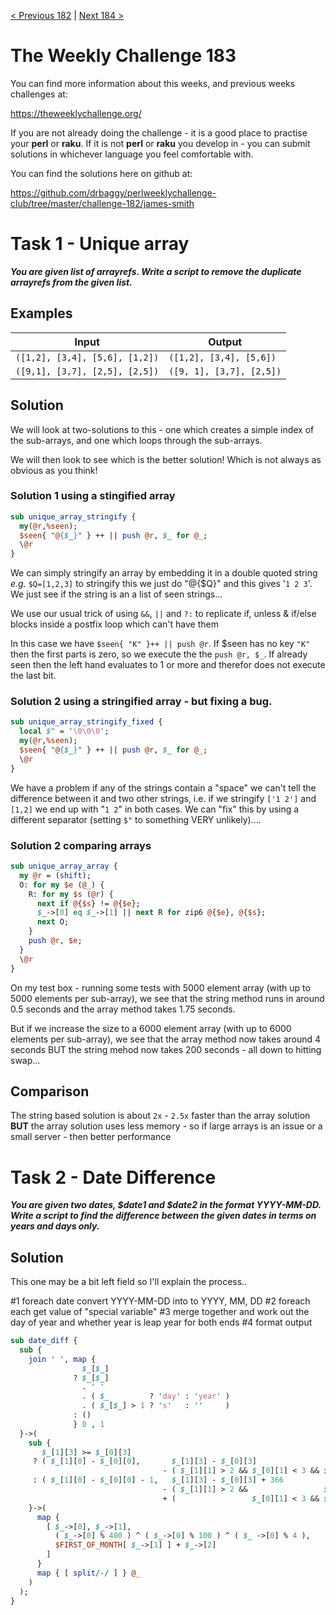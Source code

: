 [< Previous 182](https://github.com/drbaggy/perlweeklychallenge-club/tree/master/challenge-182/james-smith) |
[Next 184 >](https://github.com/drbaggy/perlweeklychallenge-club/tree/master/challenge-184/james-smith)

# The Weekly Challenge 183

You can find more information about this weeks, and previous weeks challenges at:

  https://theweeklychallenge.org/

If you are not already doing the challenge - it is a good place to practise your
**perl** or **raku**. If it is not **perl** or **raku** you develop in - you can
submit solutions in whichever language you feel comfortable with.

You can find the solutions here on github at:

https://github.com/drbaggy/perlweeklychallenge-club/tree/master/challenge-182/james-smith

# Task 1 - Unique array

***You are given list of arrayrefs. Write a script to remove the duplicate arrayrefs from the given list.***

## Examples

| Input                          | Output                   |
| ------------------------------ | ------------------------ |
| `([1,2], [3,4], [5,6], [1,2])` | `([1,2], [3,4], [5,6])`  |
| `([9,1], [3,7], [2,5], [2,5])` | `([9, 1], [3,7], [2,5])` |

## Solution

We will look at two-solutions to this - one which creates a simple index of the sub-arrays, and one which loops
through the sub-arrays.

We will then look to see which is the better solution! Which is not always as obvious as you think!

### Solution 1 using a stingified array

```perl
sub unique_array_stringify {
  my(@r,%seen);
  $seen{ "@{$_}" } ++ || push @r, $_ for @_;
  \@r 
}
```

We can simply stringify an array by embedding it in a double quoted string *e.g.* `$Q=[1,2,3]` to stringify this
we just do "@{$Q}" and this gives '`1 2 3`'. We just see if the string is an a list of seen strings...

We use our usual trick of using `&&`, `||` and `?:` to replicate if, unless & if/else blocks inside a postfix
loop which can't have them

In this case we have `$seen{ "K" }++ || push @r`. If $seen has no key `"K"` then the first parts is zero, so
we execute the the `push @r, $_`. If already seen then the left hand evaluates to 1 or more and therefor does
not execute the last bit.

### Solution 2 using a stringified array - but fixing a bug.

```perl
sub unique_array_stringify_fixed {
  local $" = '\0\0\0';
  my(@r,%seen);
  $seen{ "@{$_}" } ++ || push @r, $_ for @_;
  \@r
}
```

We have a problem if any of the strings contain a "space" we can't tell the difference between it and two other
strings, i.e. if we stringify `['1 2']` and `[1,2]` we end up with "`1 2`" in both cases. We can "fix" this
by using a different separator (setting `$"` to something VERY unlikely)....

### Solution 2 comparing arrays

```perl
sub unique_array_array {
  my @r = (shift);
  O: for my $e (@_) {
    R: for my $s (@r) {
      next if @{$s} != @{$e};
      $_->[0] eq $_->[1] || next R for zip6 @{$e}, @{$s};
      next O;
    }
    push @r, $e;
  }
  \@r
}
```

On my test box - running some tests with 5000 element array (with up to 5000 elements per sub-array), we see that
the string method runs in around 0.5 seconds and the array method takes 1.75 seconds.

But if we increase the size to a 6000 element array (with up to 6000 elements per sub-array), we see that the
array method now takes around 4 seconds BUT the string mehod now takes 200 seconds - all down to hitting swap...

## Comparison

The string based solution is about `2x` - `2.5x` faster than the array solution **BUT** the array solution uses
less memory - so if large arrays is an issue or a small server - then better performance

# Task 2 - Date Difference

***You are given two dates, $date1 and $date2 in the format YYYY-MM-DD. Write a script to find the difference between the given dates in terms on years and days only.***

## Solution

This one may be a bit left field so I'll explain the process..

  #1 foreach date convert YYYY-MM-DD into to YYYY, MM, DD
  #2 foreach each get value of "special variable"
  #3 merge together and work out the day of year and whether year is leap year for both ends
  #4 format output

```perl
sub date_diff {
  sub {
    join ' ', map {
                $_[$_]
              ? $_[$_]
                . ' '
                . ( $_         ? 'day' : 'year' )
                . ( $_[$_] > 1 ? 's'   : ''     )
              : ()
              } 0 , 1
  }->(
    sub {
       $_[1][3] >= $_[0][3]
     ? ( $_[1][0] - $_[0][0],       $_[1][3] - $_[0][3]
                                  - ( $_[1][1] > 2 && $_[0][1] < 3 && $_[1][2] && 1 ) )
     : ( $_[1][0] - $_[0][0] - 1,   $_[1][3] - $_[0][3] + 366
                                  - ( $_[1][1] > 2 &&                 $_[1][2] && 1 )
                                  + (                 $_[0][1] < 3 && $_[0][2] && 1 ) )
    }->(
      map {
        [ $_->[0], $_->[1],
          ( $_->[0] % 400 ) ^ ( $_->[0] % 100 ) ^ ( $_ ->[0] % 4 ),
          $FIRST_OF_MONTH[ $_->[1] ] + $_->[2]
        ]
      }
      map { [ split/-/ ] } @_
    )
  );
}


  
